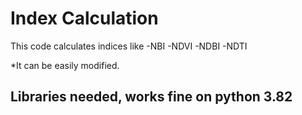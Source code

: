 # Index Calculation
This code calculates indices like
-NBI
-NDVI 
-NDBI 
-NDTI

*It can be easily modified.

## Libraries needed, works fine on python 3.82



